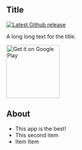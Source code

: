 ## Title

[![Latest Github release](https://img.shields.io/github/v/release/je2rymouse/MyNotes?style=plastic)](https://github.com/je2rymouse/MyNotes/releases/latest)

A long long text for the title.

<a href="https://github.com">
    <img alt="Get it on Google Play" title="Google Play" src="http://i.imgur.com/mtGRPuM.png" width="140">
</a>

## About

- This app is the best!
- This second item
- Item Item
